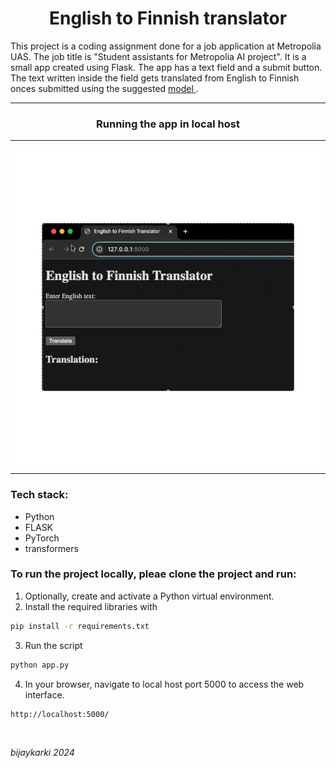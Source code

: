 <h1 align="center"> English to Finnish translator </h1>

<p>    
    This project is a coding assignment done for a job application at Metropolia UAS. The job title is "Student assistants for Metropolia AI project". It is a small app created using Flask. The app has a text field and a submit button. The text written inside the field gets translated from English to Finnish onces submitted using the suggested
    <a href= https://huggingface.co/Helsinki-NLP/opus-mt-en-fi > model </a>. 
    <hr>
    
 
<h3 align="center"> Running the app in local host</h3>

---

<p align="center"> <img align="center" src="./docs/visualization.gif"/> </p>

---

### Tech stack:

- Python
- FLASK
- PyTorch
- transformers


### To run the project locally, pleae clone the project and run:

1. Optionally, create and activate a Python virtual environment.
2. Install the required libraries with 
```bash 
pip install -r requirements.txt
```
3. Run the script 
```bash
python app.py
```
4. In your browser, navigate to local host port 5000 to access the web interface. 
```bash 
http://localhost:5000/

```
<br>
<p align="left"> <em>bijaykarki 2024</em> </p>